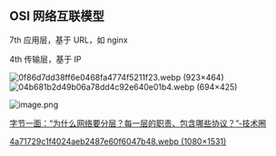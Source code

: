 ## OSI 网络互联模型

7th 应用层，基于 URL，如 nginx

4th 传输层，基于 IP

![0f86d7dd38ff6e0468fa4774f5211f23.webp (923×464)](https://filescdn.proginn.com/5020aa6038cc522f335a2f1d085658d1/0f86d7dd38ff6e0468fa4774f5211f23.webp)
![04b681b2d49b06a78dd4c92e640e01b4.webp (694×425)](https://filescdn.proginn.com/25bd6cdc0d95acc78c8e84b818d0eea0/04b681b2d49b06a78dd4c92e640e01b4.webp)

![image.png](https://img.cnb.workers.dev/?url=http://ww2.sinaimg.cn/large/4e5d3ea7ly1h0y1odpenqj20o10d145l.jpg)

[字节一面：“为什么网络要分层？每一层的职责、包含哪些协议？”-技术圈](https://jishuin.proginn.com/p/763bfbd67e99)

[4a71729c1f4024aeb2487e60f6047b48.webp (1080×1531)](https://filescdn.proginn.com/79e84989b483794303e51b09c3a2eccc/4a71729c1f4024aeb2487e60f6047b48.webp)